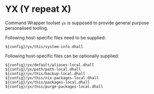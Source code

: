 # YX (Y repeat X)

Command Wrapper toolset `yx` is supposed to provide general purpose
personalised tooling.

Following host-specific files need to be supplied:

```
${config}/yx/this/system-info.dhall
```

Following host-specific files can be optionally supplied:

```
${config}/yx/default/aliases-local.dhall
${config}/yx/path/path-local.dhall
${config}/yx/this/backup-local.dhall
${config}/yx/this/nix-packages-local.dhall
${config}/yx/this/packages-local.dhall
${config}/yx/this/purge-packages-local.dhall
```
